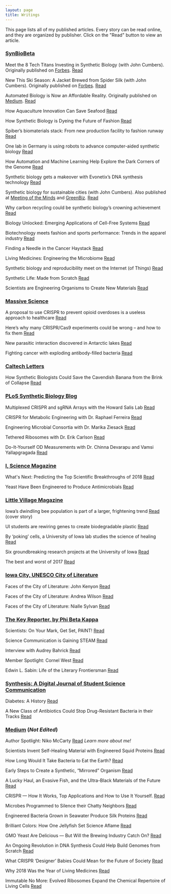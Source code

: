 ```yaml
---
layout: page
title: Writings
---
```


This page lists all of my published articles. Every story can be read online, and they are organized by publisher. Click on the "Read" button to view an article.


### [SynBioBeta](https://synbiobeta.com/)

Meet the 8 Tech Titans Investing in Synthetic Biology (with John Cumbers). Originally published on [Forbes](https://www.forbes.com/sites/johncumbers/2019/09/14/meet-the-8-tech-titans-investing-in-synthetic-biology/#7e306b75a64b). [Read](https://synbiobeta.com/meet-the-8-tech-titans-investing-in-synthetic-biology/)

New This Ski Season: A Jacket Brewed from Spider Silk (with John Cumbers). Originally published on [Forbes](https://www.forbes.com/sites/johncumbers/2019/08/28/new-this-ski-season-a-jacket-brewed-from-spider-silk/#14b06fdf561e). [Read](https://synbiobeta.com/new-this-ski-season-a-jacket-brewed-from-spider-silk/)

Automated Biology is Now an Affordable Reality. Originally published on [Medium](https://medium.com/bioeconomy-xyz/automated-biology-is-now-an-affordable-reality-753684775521?source=friends_link&sk=95746d283face831a7e2e3ff0ba9eccf). [Read](https://synbiobeta.com/automated-biology-is-now-an-affordable-reality/)

How Aquaculture Innovation Can Save Seafood [Read](https://synbiobeta.com/how-aquaculture-innovation-can-save-seafood/)

How Synthetic Biology is Dyeing the Future of Fashion [Read](https://synbiobeta.com/how-synthetic-biology-is-dyeing-the-future-of-fashion/)

Spiber’s biomaterials stack: From new production facility to fashion runway [Read](https://synbiobeta.com/spibers-biomaterials-stack-from-new-production-facility-to-fashion-runway/)

One lab in Germany is using robots to advance computer-aided synthetic biology [Read](https://synbiobeta.com/one-lab-in-germany-is-using-robots-to-advance-computer-aided-synthetic-biology/)

How Automation and Machine Learning Help Explore the Dark Corners of the Genome [Read](https://synbiobeta.com/how-automation-and-machine-learning-help-explore-the-dark-corners-of-the-genome/)

Synthetic biology gets a makeover with Evonetix’s DNA synthesis technology [Read](https://synbiobeta.com/synthetic-biology-gets-a-makeover-with-evonetixs-dna-synthesis-technology/)

Synthetic biology for sustainable cities (with John Cumbers). Also published at [Meeting of the Minds](https://meetingoftheminds.org/synthetic-biology-for-sustainable-cities-30857) and [GreenBiz](https://www.greenbiz.com/article/how-synthetic-biology-can-help-build-sustainable-cities). [Read](https://synbiobeta.com/synthetic-biology-for-sustainable-cities/)

Why carbon recycling could be synthetic biology’s crowning achievement [Read](https://synbiobeta.com/why-carbon-recycling-could-be-synthetic-biologys-crowning-achievement/)

Biology Unlocked: Emerging Applications of Cell-Free Systems [Read](https://synbiobeta.com/biology-unlocked-emerging-applications-of-cell-free-systems/)

Biotechnology meets fashion and sports performance: Trends in the apparel industry [Read](https://synbiobeta.com/biotechnology-meets-fashion-and-sports-performance-trends-in-the-apparel-industry/)

Finding a Needle in the Cancer Haystack [Read](https://synbiobeta.com/finding-a-needle-in-the-cancer-haystack/)

Living Medicines: Engineering the Microbiome [Read](https://synbiobeta.com/living-medicines-engineering-the-microbiome/)

Synthetic biology and reproducibility meet on the Internet (of Things) [Read](https://synbiobeta.com/synthetic-biology-and-reproducibility-meet-on-the-internet-of-things/)

Synthetic Life: Made from Scratch [Read](https://synbiobeta.com/synthetic-life-made-from-scratch/)

Scientists are Engineering Organisms to Create New Materials [Read](https://synbiobeta.com/scientists-are-engineering-organisms-to-create-new-materials/)


### [Massive Science](https://massivesci.com/)

A proposal to use CRISPR to prevent opioid overdoses is a useless approach to healthcare [Read](https://massivesci.com/articles/crispr-genetic-engineering-opioid-epidemic/)

Here’s why many CRISPR/Cas9 experiments could be wrong – and how to fix them [Read](https://massivesci.com/articles/gene-editing-crispr-cas-wrong-studies-experiment-enzyme-genetics/)

New parasitic interaction discovered in Antarctic lakes [Read](https://massivesci.com/notes/antarctic-lakes-parasite-interaction-extremophiles/)

Fighting cancer with exploding antibody-filled bacteria [Read](https://massivesci.com/notes/exploding-antibody-bacteria-ecoli-in-mice-cancer/)


### [Caltech Letters](https://caltechletters.org/)

How Synthetic Biologists Could Save the Cavendish Banana from the Brink of Collapse [Read](https://caltechletters.org/science/bananas-and-synthetic-biology/)


### [PLoS Synthetic Biology Blog](https://blogs.plos.org/plos/)

Multiplexed CRISPR and sgRNA Arrays with the Howard Salis Lab [Read](https://blogs.plos.org/plos/2019/11/science-behind-the-scenes-multiplexed-crispr-and-sgrna-arrays-with-the-howard-salis-lab/)

CRISPR for Metabolic Engineering with Dr. Raphael Ferreira [Read](https://blogs.plos.org/plos/2019/11/science-behind-the-scenes-crispr-for-metabolic-engineering-with-dr-raphael-ferreira/)

Engineering Microbial Consortia with Dr. Marika Ziesack [Read](https://blogs.plos.org/plos/2019/10/microbial-consortia-sbts/)

Tethered Ribosomes with Dr. Erik Carlson [Read](https://blogs.plos.org/plos/2019/10/science-behind-the-scenes-tethered-ribosomes-with-dr-erik-carlson/)

Do-It-Yourself OD Measurements with Dr. Chinna Devarapu and Vamsi Yallapgragada [Read](https://blogs.plos.org/plos/2019/10/science-behind-the-scenes-do-it-yourself-od-measurements-with-dr-chinna-devarapu-and-vamsi-yallapgragada/)

### [I, Science Magazine](http://isciencemag.co.uk/)

What's Next: Predicting the Top Scientific Breakthroughs of 2018 [Read](http://isciencemag.co.uk/uncategorized/whats-next-predicting-the-top-scientific-breakthroughs-of-2018/)

Yeast Have Been Engineered to Produce Antimicrobials [Read](http://isciencemag.co.uk/uncategorized/yeast-have-been-engineered-to-produce-antimicrobials/)

### [Little Village Magazine](https://littlevillagemag.com/)

Iowa’s dwindling bee population is part of a larger, frightening trend [Read](https://littlevillagemag.com/iowas-dwindling-bee-population-is-part-of-a-larger-frightening-trend/) (cover story)

UI students are rewiring genes to create biodegradable plastic [Read](https://littlevillagemag.com/university-of-iowa-genetic-engineering-biodegradable-plastic/)

By ‘poking’ cells, a University of Iowa lab studies the science of healing [Read](https://littlevillagemag.com/by-poking-cells-a-university-of-iowa-lab-studies-the-science-of-healing/)

Six groundbreaking research projects at the University of Iowa [Read](https://littlevillagemag.com/five-groundbreaking-research-projects-at-the-university-of-iowa/)

The best and worst of 2017 [Read](https://littlevillagemag.com/best-and-worst-of-2017/)

### [Iowa City, UNESCO City of Literature](http://www.iowacityofliterature.org/)

Faces of the City of Literature: John Kenyon [Read](http://www.iowacityofliterature.org/faces-of-the-city-of-literature-john-kenyon/)

Faces of the City of Literature: Andrea Wilson [Read](http://www.iowacityofliterature.org/faces-of-the-city-of-literature-andrea-wilson/)

Faces of the City of Literature: Nialle Sylvan [Read](http://www.iowacityofliterature.org/faces-city-literature-nialle-sylvan/)

### [The Key Reporter, by Phi Beta Kappa](http://keyreporter.org/)

Scientists: On Your Mark, Get Set, PAINT! [Read](http://www.keyreporter.org/PbkNews/PbkNews/Details/1823.html)

Science Communication is Gaining STEAM [Read](http://www.keyreporter.org/PbkNews/PbkNews/Details/1931.html)

Interview with Audrey Bahrick [Read](http://www.keyreporter.org/PbkNews/PbkNews/Details/1942.html)

Member Spotlight: Cornel West [Read](http://www.keyreporter.org/AlumniNews/MemberSpotlight/Details/1836.html)

Edwin L. Sabin: Life of the Literary Frontiersman [Read](http://www.keyreporter.org/PbkNews/PbkNews/Details/1924.html)

### [Synthesis: A Digital Journal of Student Science Communication](https://ir.uiowa.edu/synthesis/vol1/iss1/)

Diabetes: A History [Read](https://ir.uiowa.edu/cgi/viewcontent.cgi?article=1004&context=synthesis)

A New Class of Antibiotics Could Stop Drug-Resistant Bacteria in their Tracks [Read](https://ir.uiowa.edu/cgi/viewcontent.cgi?article=1006&context=synthesis)

### [Medium](https://medium.com/@NikoMcCarty) (_Not Edited_)

Author Spotlight: Niko McCarty [Read](https://medium.com/bioeconomy-xyz/author-spotlight-niko-mccarty-68aa0279eb26) _Learn more about me!_

Scientists Invent Self-Healing Material with Engineered Squid Proteins [Read](https://medium.com/the-innovation/scientists-invent-self-healing-material-with-engineered-squid-proteins-499bce3fabe1)

How Long Would It Take Bacteria to Eat the Earth? [Read](https://medium.com/@NikoMcCarty/how-long-would-it-take-bacteria-to-eat-the-earth-cd3348fe5ded)

Early Steps to Create a Synthetic, “Mirrored” Organism [Read](https://medium.com/@NikoMcCarty/a-first-step-to-create-synthetic-mirrored-organisms-4f70fbbaf1e)

A Lucky Haul, an Evasive Fish, and the Ultra-Black Materials of the Future [Read](https://medium.com/predict/a-lucky-haul-an-evasive-fish-and-the-ultra-black-materials-of-the-future-1588276d2443)

CRISPR — How It Works, Top Applications and How to Use It Yourself. [Read](https://blog.usejournal.com/almost-everything-you-should-know-about-crispr-how-it-works-top-applications-and-how-to-use-it-61e27b04bea6)

Microbes Programmed to Silence their Chatty Neighbors [Read](https://medium.com/datadriveninvestor/scientists-program-microbes-to-silence-their-chatty-neighbors-90e8911b74ee)

Engineered Bacteria Grown in Seawater Produce Silk Proteins [Read](https://medium.com/swlh/engineered-bacteria-grown-in-seawater-produce-silk-proteins-2f084bf43430)

Brilliant Colors: How One Jellyfish Set Science Aflame [Read](https://medium.com/@NikoMcCarty/brilliant-colors-c2bcd6b2de88)

GMO Yeast Are Delicious — But Will the Brewing Industry Catch On? [Read](https://medium.com/@NikoMcCarty/gmo-yeast-are-delicious-but-will-the-brewing-industry-catch-on-1682e5467f6c)

An Ongoing Revolution in DNA Synthesis Could Help Build Genomes from Scratch [Read](https://medium.com/@NikoMcCarty/dna-synthesis-revolution-47f045a49323)

What CRISPR ‘Designer’ Babies Could Mean for the Future of Society [Read](https://medium.com/datadriveninvestor/what-crispr-designer-babies-mean-for-the-future-of-society-a9d20d783f31)

Why 2018 Was the Year of Living Medicines [Read](https://medium.com/@NikoMcCarty/why-2018-was-the-year-of-living-medicine-af903df27722)

Immutable No More: Evolved Ribosomes Expand the Chemical Repertoire of Living Cells [Read](https://medium.com/@NikoMcCarty/evolved-ribosomes-d79876fd0f9b)